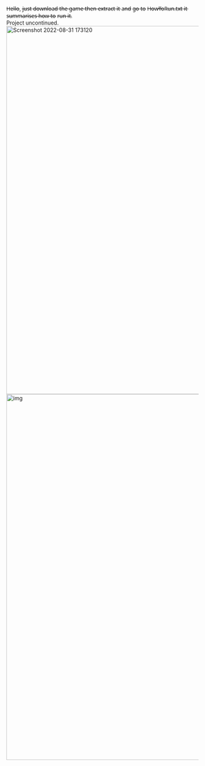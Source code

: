 H̶e̶l̶l̶o̶, j̶u̶s̶t̶ d̶o̶w̶n̶l̶o̶a̶d̶ t̶h̶e̶ g̶a̶m̶e̶ t̶h̶e̶n̶ e̶x̶t̶r̶a̶c̶t̶ i̶t̶ a̶n̶d̶ g̶o̶ t̶o̶ H̶o̶w̶T̶o̶R̶u̶n̶.t̶x̶t̶ i̶t̶ s̶u̶m̶m̶a̶r̶i̶s̶e̶s̶ h̶o̶w̶ t̶o̶ r̶u̶n̶ i̶t̶.                                                               
Project uncontinued.
<img width="962" alt="Screenshot 2022-08-31 173120" src="https://user-images.githubusercontent.com/89472658/187704331-42898353-7050-4441-b555-59a2e5162815.png">
<img width="956" alt="img" src="https://user-images.githubusercontent.com/89472658/187704633-38aa5104-b07a-46f8-ab72-1b6ac009b7f2.png">
